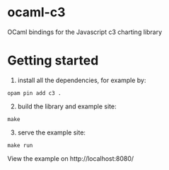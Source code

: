 # ocaml-c3
OCaml bindings for the Javascript c3 charting library

# Getting started

1. install all the dependencies, for example by:

```
opam pin add c3 .
```

2. build the library and example site:

```
make
```

3. serve the example site:

```
make run
```

View the example on http://localhost:8080/
